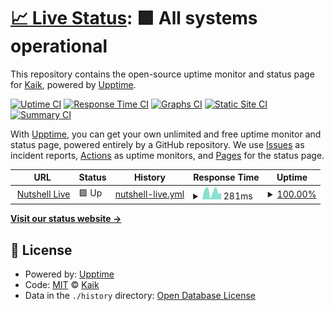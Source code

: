 # [📈 Live Status](https://status.nutshell.live): <!--live status--> **🟩 All systems operational**

This repository contains the open-source uptime monitor and status page for [Kaik](https://kaik.com/), powered by [Upptime](https://github.com/upptime/upptime).

[![Uptime CI](https://github.com/kaikhq/status.nutshell.live/workflows/Uptime%20CI/badge.svg)](https://github.com/kaikhq/status.nutshell.live/actions?query=workflow%3A%22Uptime+CI%22)
[![Response Time CI](https://github.com/kaikhq/status.nutshell.live/workflows/Response%20Time%20CI/badge.svg)](https://github.com/kaikhq/status.nutshell.live/actions?query=workflow%3A%22Response+Time+CI%22)
[![Graphs CI](https://github.com/kaikhq/status.nutshell.live/workflows/Graphs%20CI/badge.svg)](https://github.com/kaikhq/status.nutshell.live/actions?query=workflow%3A%22Graphs+CI%22)
[![Static Site CI](https://github.com/kaikhq/status.nutshell.live/workflows/Static%20Site%20CI/badge.svg)](https://github.com/kaikhq/status.nutshell.live/actions?query=workflow%3A%22Static+Site+CI%22)
[![Summary CI](https://github.com/kaikhq/status.nutshell.live/workflows/Summary%20CI/badge.svg)](https://github.com/kaikhq/status.nutshell.live/actions?query=workflow%3A%22Summary+CI%22)

With [Upptime](https://upptime.js.org), you can get your own unlimited and free uptime monitor and status page, powered entirely by a GitHub repository. We use [Issues](https://github.com/kaikhq/status.nutshell.live/issues) as incident reports, [Actions](https://github.com/kaikhq/status.nutshell.live/actions) as uptime monitors, and [Pages](https://status.nutshell.live) for the status page.

<!--start: status pages-->
<!-- This summary is generated by Upptime (https://github.com/upptime/upptime) -->
<!-- Do not edit this manually, your changes will be overwritten -->
<!-- prettier-ignore -->
| URL | Status | History | Response Time | Uptime |
| --- | ------ | ------- | ------------- | ------ |
| <img alt="" src="https://icons.duckduckgo.com/ip3/nutshell.live.ico" height="13"> [Nutshell Live](https://nutshell.live) | 🟩 Up | [nutshell-live.yml](https://github.com/kaikhq/status.nutshell.live/commits/HEAD/history/nutshell-live.yml) | <details><summary><img alt="Response time graph" src="./graphs/nutshell-live/response-time-week.png" height="20"> 281ms</summary><br><a href="https://status.nutshell.live/history/nutshell-live"><img alt="Response time 185" src="https://img.shields.io/endpoint?url=https%3A%2F%2Fraw.githubusercontent.com%2Fkaikhq%2Fstatus.nutshell.live%2FHEAD%2Fapi%2Fnutshell-live%2Fresponse-time.json"></a><br><a href="https://status.nutshell.live/history/nutshell-live"><img alt="24-hour response time 229" src="https://img.shields.io/endpoint?url=https%3A%2F%2Fraw.githubusercontent.com%2Fkaikhq%2Fstatus.nutshell.live%2FHEAD%2Fapi%2Fnutshell-live%2Fresponse-time-day.json"></a><br><a href="https://status.nutshell.live/history/nutshell-live"><img alt="7-day response time 281" src="https://img.shields.io/endpoint?url=https%3A%2F%2Fraw.githubusercontent.com%2Fkaikhq%2Fstatus.nutshell.live%2FHEAD%2Fapi%2Fnutshell-live%2Fresponse-time-week.json"></a><br><a href="https://status.nutshell.live/history/nutshell-live"><img alt="30-day response time 242" src="https://img.shields.io/endpoint?url=https%3A%2F%2Fraw.githubusercontent.com%2Fkaikhq%2Fstatus.nutshell.live%2FHEAD%2Fapi%2Fnutshell-live%2Fresponse-time-month.json"></a><br><a href="https://status.nutshell.live/history/nutshell-live"><img alt="1-year response time 186" src="https://img.shields.io/endpoint?url=https%3A%2F%2Fraw.githubusercontent.com%2Fkaikhq%2Fstatus.nutshell.live%2FHEAD%2Fapi%2Fnutshell-live%2Fresponse-time-year.json"></a></details> | <details><summary><a href="https://status.nutshell.live/history/nutshell-live">100.00%</a></summary><a href="https://status.nutshell.live/history/nutshell-live"><img alt="All-time uptime 100.00%" src="https://img.shields.io/endpoint?url=https%3A%2F%2Fraw.githubusercontent.com%2Fkaikhq%2Fstatus.nutshell.live%2FHEAD%2Fapi%2Fnutshell-live%2Fuptime.json"></a><br><a href="https://status.nutshell.live/history/nutshell-live"><img alt="24-hour uptime 100.00%" src="https://img.shields.io/endpoint?url=https%3A%2F%2Fraw.githubusercontent.com%2Fkaikhq%2Fstatus.nutshell.live%2FHEAD%2Fapi%2Fnutshell-live%2Fuptime-day.json"></a><br><a href="https://status.nutshell.live/history/nutshell-live"><img alt="7-day uptime 100.00%" src="https://img.shields.io/endpoint?url=https%3A%2F%2Fraw.githubusercontent.com%2Fkaikhq%2Fstatus.nutshell.live%2FHEAD%2Fapi%2Fnutshell-live%2Fuptime-week.json"></a><br><a href="https://status.nutshell.live/history/nutshell-live"><img alt="30-day uptime 100.00%" src="https://img.shields.io/endpoint?url=https%3A%2F%2Fraw.githubusercontent.com%2Fkaikhq%2Fstatus.nutshell.live%2FHEAD%2Fapi%2Fnutshell-live%2Fuptime-month.json"></a><br><a href="https://status.nutshell.live/history/nutshell-live"><img alt="1-year uptime 100.00%" src="https://img.shields.io/endpoint?url=https%3A%2F%2Fraw.githubusercontent.com%2Fkaikhq%2Fstatus.nutshell.live%2FHEAD%2Fapi%2Fnutshell-live%2Fuptime-year.json"></a></details>

<!--end: status pages-->

[**Visit our status website →**](https://status.nutshell.live)

## 📄 License

- Powered by: [Upptime](https://github.com/upptime/upptime)
- Code: [MIT](./LICENSE) © [Kaik](https://kaik.com/)
- Data in the `./history` directory: [Open Database License](https://opendatacommons.org/licenses/odbl/1-0/)
